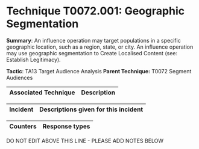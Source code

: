 # Technique T0072.001: Geographic Segmentation

**Summary**: An influence operation may target populations in a specific geographic location, such as a region, state, or city. An influence operation may use geographic segmentation to Create Localised Content (see: Establish Legitimacy).

**Tactic**: TA13 Target Audience Analysis            **Parent Technique:** T0072 Segment Audiences


| Associated Technique | Description |
| --------- | ------------------------- |



| Incident | Descriptions given for this incident |
| -------- | -------------------- |



| Counters | Response types |
| -------- | -------------- |


DO NOT EDIT ABOVE THIS LINE - PLEASE ADD NOTES BELOW